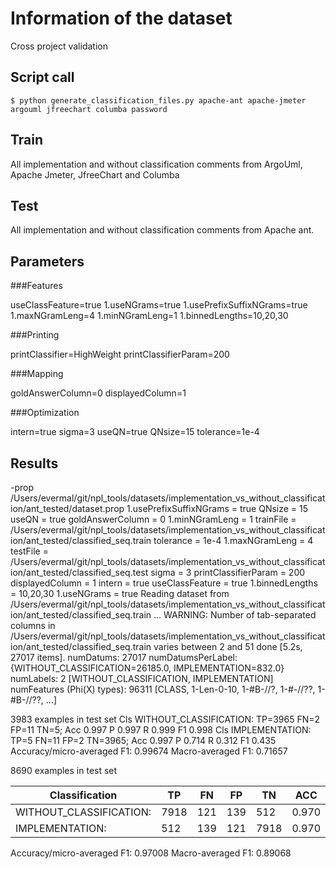 # Information of the dataset
Cross project validation

## Script call

`$ python generate_classification_files.py apache-ant apache-jmeter argouml jfreechart columba password `

## Train 
All implementation and without classification comments from ArgoUml, Apache Jmeter, JfreeChart and Columba

## Test

All implementation and without classification comments from Apache ant. 

## Parameters
###Features

useClassFeature=true
1.useNGrams=true
1.usePrefixSuffixNGrams=true
1.maxNGramLeng=4
1.minNGramLeng=1
1.binnedLengths=10,20,30

###Printing

printClassifier=HighWeight
printClassifierParam=200

###Mapping

goldAnswerColumn=0
displayedColumn=1

###Optimization

intern=true
sigma=3
useQN=true
QNsize=15
tolerance=1e-4

## Results

  -prop /Users/evermal/git/npl_tools/datasets/implementation_vs_without_classification/ant_tested/dataset.prop
1.usePrefixSuffixNGrams = true
QNsize = 15
useQN = true
goldAnswerColumn = 0
1.minNGramLeng = 1
trainFile = /Users/evermal/git/npl_tools/datasets/implementation_vs_without_classification/ant_tested/classified_seq.train
tolerance = 1e-4
1.maxNGramLeng = 4
testFile = /Users/evermal/git/npl_tools/datasets/implementation_vs_without_classification/ant_tested/classified_seq.test
sigma = 3
printClassifierParam = 200
displayedColumn = 1
intern = true
useClassFeature = true
1.binnedLengths = 10,20,30
1.useNGrams = true
Reading dataset from /Users/evermal/git/npl_tools/datasets/implementation_vs_without_classification/ant_tested/classified_seq.train ...
WARNING: Number of tab-separated columns in /Users/evermal/git/npl_tools/datasets/implementation_vs_without_classification/ant_tested/classified_seq.train varies between 2 and 51
done [5.2s, 27017 items].
numDatums: 27017
numDatumsPerLabel: {WITHOUT_CLASSIFICATION=26185.0, IMPLEMENTATION=832.0}
numLabels: 2 [WITHOUT_CLASSIFICATION, IMPLEMENTATION]
numFeatures (Phi(X) types): 96311 [CLASS, 1-Len-0-10, 1-#B-//?, 1-#-//??, 1-#B-//??, ...]

3983 examples in test set
Cls WITHOUT_CLASSIFICATION: TP=3965 FN=2 FP=11 TN=5; Acc 0.997 P 0.997 R 0.999 F1 0.998
Cls IMPLEMENTATION: TP=5 FN=11 FP=2 TN=3965; Acc 0.997 P 0.714 R 0.312 F1 0.435
Accuracy/micro-averaged F1: 0.99674
Macro-averaged F1: 0.71657

8690 examples in test set

|Classification          | TP |FN |FP |TN  |ACC  | P   |  R  | F1  |
|------------------------|----|---|---|----|-----|-----|-----|-----|
|WITHOUT_CLASSIFICATION: |7918|121|139|512 |0.970|0.983|0.985|0.984|
|IMPLEMENTATION:         |512 |139|121|7918|0.970|0.809|0.786|0.798|

Accuracy/micro-averaged F1: 0.97008
Macro-averaged F1: 0.89068

